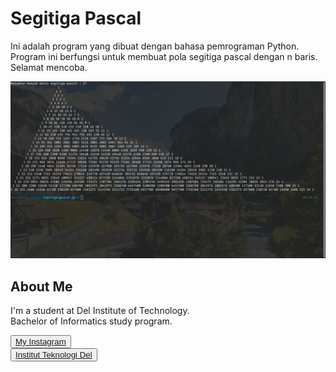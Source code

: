 # Segitiga Pascal

Ini adalah program yang dibuat dengan bahasa pemrograman Python. Program ini berfungsi untuk membuat pola segitiga pascal dengan n baris. Selamat mencoba.

![ss](ss.png)

## <b>About Me</b>

I'm a student at Del Institute of Technology. <br>
Bachelor of Informatics study program. <br>


<button><a href="https://www.instagram.com/gabrielhtg77/">My Instagram</a></button>
<br>
<button><a href="https://www.del.ac.id/">Institut Teknologi Del</a></button>

